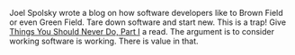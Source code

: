 Joel Spolsky wrote a blog on how software developers like to Brown Field or even Green Field.  Tare down software
and start new.   This is a trap!  Give [Things You Should Never Do, Part I](https://www.joelonsoftware.com/2000/04/06/things-you-should-never-do-part-i/)
a read.   The argument is to consider working software is working.  There is value in that. 